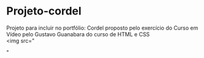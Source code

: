 # Projeto-cordel
 Projeto para incluir no portfólio: Cordel proposto pelo exercício do Curso em Vídeo pelo Gustavo Guanabara do curso de HTML e CSS <br>
 <img src="<blockquote class="imgur-embed-pub" lang="en" data-id="a/vp2l4kg" data-context="false" ><a href="//imgur.com/a/vp2l4kg"></a></blockquote><script async src="//s.imgur.com/min/embed.js" charset="utf-8"></script>"


